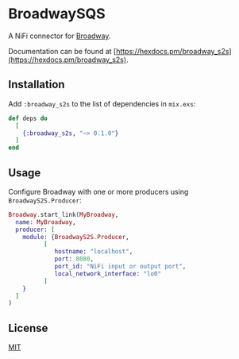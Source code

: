 # BroadwaySQS

A NiFi connector for [Broadway](https://github.com/joaohf/broadway_s2s).

Documentation can be found at [https://hexdocs.pm/broadway_s2s](https://hexdocs.pm/broadway_s2s).

## Installation

Add `:broadway_s2s` to the list of dependencies in `mix.exs`:

```elixir
def deps do
  [
    {:broadway_s2s, "~> 0.1.0"}
  ]
end
```

## Usage

Configure Broadway with one or more producers using `BroadwayS2S.Producer`:

```elixir
Broadway.start_link(MyBroadway,
  name: MyBroadway,
  producer: [
    module: {BroadwayS2S.Producer,
          [
             hostname: "localhost",
             port: 8080,
             port_id: "NiFi input or output port",
             local_network_interface: "lo0"
          ]
    }
  ]
)
```

## License

[MIT](https://spdx.org/licenses/MIT.html) 